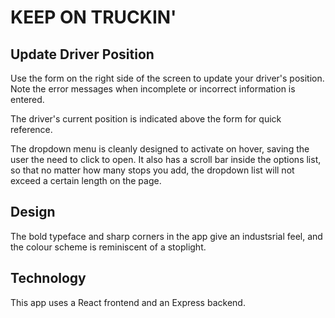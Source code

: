 KEEP ON TRUCKIN'
===

## Update Driver Position

Use the form on the right side of the screen to update your driver's position. Note the error messages when incomplete or incorrect information is entered. 

The driver's current position is indicated above the form for quick reference. 

The dropdown menu is cleanly designed to activate on hover, saving the user the need to click to open. It also has a scroll bar inside the options list, so that no matter how many stops you add, the dropdown list will not exceed a certain length on the page. 

## Design

The bold typeface and sharp corners in the app give an industsrial feel, and the colour scheme is reminiscent of a stoplight.

## Technology

This app uses a React frontend and an Express backend.  